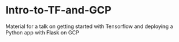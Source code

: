 # Intro-to-TF-and-GCP
Material for a talk on getting started with Tensorflow and deploying a Python app with Flask on GCP
